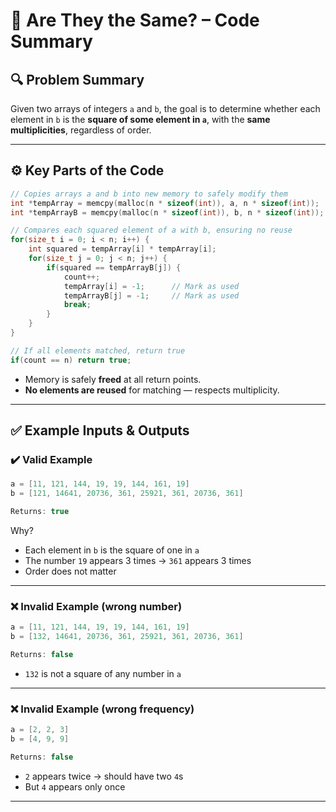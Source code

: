 # 🧪 Are They the Same? – Code Summary

## 🔍 Problem Summary

Given two arrays of integers `a` and `b`, the goal is to determine whether each element in `b` is the **square of some element in `a`**, with the **same multiplicities**, regardless of order.

---

## ⚙️ Key Parts of the Code

```c
// Copies arrays a and b into new memory to safely modify them
int *tempArray = memcpy(malloc(n * sizeof(int)), a, n * sizeof(int));
int *tempArrayB = memcpy(malloc(n * sizeof(int)), b, n * sizeof(int));
```

```c
// Compares each squared element of a with b, ensuring no reuse
for(size_t i = 0; i < n; i++) {
    int squared = tempArray[i] * tempArray[i];
    for(size_t j = 0; j < n; j++) {
        if(squared == tempArrayB[j]) {
            count++;
            tempArray[i] = -1;      // Mark as used
            tempArrayB[j] = -1;     // Mark as used
            break;
        }
    }
}
```

```c
// If all elements matched, return true
if(count == n) return true;
```

* Memory is safely **freed** at all return points.
* **No elements are reused** for matching — respects multiplicity.

---

## ✅ Example Inputs & Outputs

### ✔️ Valid Example

```c
a = [11, 121, 144, 19, 19, 144, 161, 19]
b = [121, 14641, 20736, 361, 25921, 361, 20736, 361]

Returns: true
```

Why?

* Each element in `b` is the square of one in `a`
* The number `19` appears 3 times → `361` appears 3 times
* Order does not matter

---

### ❌ Invalid Example (wrong number)

```c
a = [11, 121, 144, 19, 19, 144, 161, 19]
b = [132, 14641, 20736, 361, 25921, 361, 20736, 361]

Returns: false
```

* `132` is not a square of any number in `a`

---

### ❌ Invalid Example (wrong frequency)

```c
a = [2, 2, 3]
b = [4, 9, 9]

Returns: false
```

* `2` appears twice → should have two `4`s
* But `4` appears only once

---
